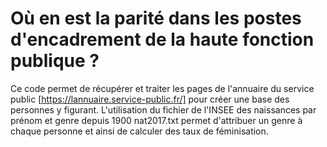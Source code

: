 # Où en est la parité dans les postes d'encadrement de la haute fonction publique ?

Ce code permet de récupérer et traiter les pages de l'annuaire du service public [https://lannuaire.service-public.fr/] pour créer une base des personnes y figurant. L'utilisation du fichier de l'INSEE des naissances par prénom et genre depuis 1900 nat2017.txt permet d'attribuer un genre à chaque personne et ainsi de calculer des taux de féminisation.
